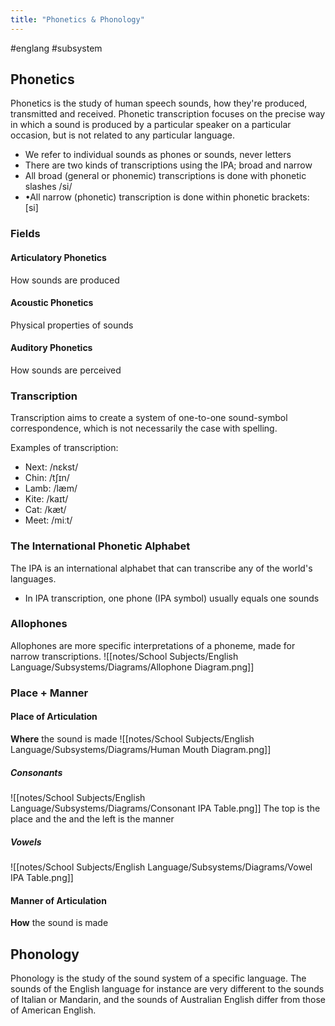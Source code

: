 ```yaml
---
title: "Phonetics & Phonology"
---
```

#englang #subsystem

## Phonetics
Phonetics is the study of human speech sounds, how they're produced, transmitted and received. Phonetic transcription focuses on the precise way in which a sound is produced by a particular speaker on a particular occasion, but is not related to any particular language.

- We refer to individual sounds as phones or sounds, never letters
- There are two kinds of transcriptions using the IPA; broad and narrow
- All broad (general or phonemic) transcriptions is done with phonetic slashes /si/
- •All narrow (phonetic) transcription is done within phonetic brackets:  \[si]

### Fields
#### Articulatory Phonetics
How sounds are produced
#### Acoustic Phonetics
Physical properties of sounds
#### Auditory Phonetics
How sounds are perceived

### Transcription
Transcription aims to create a system of one-to-one sound-symbol correspondence, which is not necessarily the case with spelling.

Examples of transcription:
- Next: /nɛkst/
- Chin: /tʃɪn/⁠ 
- Lamb: /læm/ 
- Kite: /kaɪt/
- Cat: /kæt/
- Meet: /miːt/

### The International Phonetic Alphabet
The IPA is an international alphabet that can transcribe any of the world's languages.
- In IPA transcription, one phone (IPA symbol) usually equals one sounds

### Allophones
Allophones are more specific interpretations of a phoneme, made for narrow transcriptions. 
![[notes/School Subjects/English Language/Subsystems/Diagrams/Allophone Diagram.png]]

### Place + Manner
#### **Place** of Articulation
**Where** the sound is made
![[notes/School Subjects/English Language/Subsystems/Diagrams/Human Mouth Diagram.png]]
##### Consonants
![[notes/School Subjects/English Language/Subsystems/Diagrams/Consonant IPA Table.png]]
The top is the place and the and the left is the manner
##### Vowels
![[notes/School Subjects/English Language/Subsystems/Diagrams/Vowel IPA Table.png]]
#### **Manner** of Articulation
**How** the sound is made

## Phonology
Phonology is the study of the sound system of a specific language. The sounds of the English language for instance are very different to the sounds of Italian or Mandarin, and the sounds of Australian English differ from those of American English.